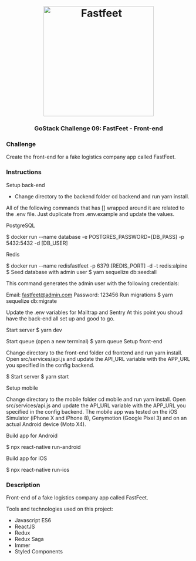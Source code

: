 <h1 align="center">
  <img alt="Fastfeet" title="Fastfeet" src="https://github.com/Rocketseat/bootcamp-gostack-desafio-02/raw/master/.github/logo.png" width="300px" />
</h1>

<h3 align="center">
  GoStack Challenge 09: FastFeet - Front-end
</h3>

### Challenge

Create the front-end for a fake logistics company app called FastFeet.

### Instructions ###
Setup back-end

- Change directory to the backend folder cd backend and run yarn install.

All of the following commands that has [] wrapped around it are related to the .env file. Just duplicate from .env.example and update the values.

PostgreSQL

$ docker run --name database -e POSTGRES_PASSWORD=[DB_PASS] -p 5432:5432 -d [DB_USER]

Redis

$ docker run --name redisfastfeet -p 6379:[REDIS_PORT] -d -t redis:alpine
$ Seed database with admin user
$ yarn sequelize db:seed:all

This command generates the admin user with the following credentials:

Email: fastfeet@admin.com
Password: 123456
Run migrations
$ yarn sequelize db:migrate

Update the .env variables for Mailtrap and Sentry
At this point you shoud have the back-end all set up and good to go.

Start server
$ yarn dev

Start queue (open a new terminal)
$ yarn queue
Setup front-end

Change directory to the front-end folder cd frontend and run yarn install. Open src/services/api.js and update the API_URL variable with the APP_URL you specified in the config backend.

$ Start server
$ yarn start

Setup mobile

Change directory to the mobile folder cd mobile and run yarn install. Open src/services/api.js and update the API_URL variable with the APP_URL you specified in the config backend. The mobile app was tested on the iOS Simulator (iPhone X and iPhone 8), Genymotion (Google Pixel 3) and on an actual Android device (Moto X4).

Build app for Android

$ npx react-native run-android

Build app for iOS

$ npx react-native run-ios

### Description ###
Front-end of a fake logistics company app called FastFeet.

Tools and technologies used on this project:

- Javascript ES6
- ReactJS
- Redux
- Redux Saga
- Immer
- Styled Components



